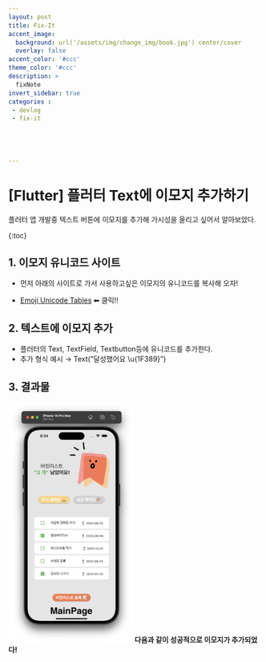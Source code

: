 ```yaml
---
layout: post
title: Fix-It
accent_image: 
  background: url('/assets/img/change_img/book.jpg') center/cover
  overlay: false
accent_color: '#ccc'
theme_color: '#ccc'
description: >
  fixNote
invert_sidebar: true
categories :
 - devlog
 - fix-it




---
```


# [Flutter] 플러터 Text에 이모지 추가하기



플러터 앱 개발중 텍스트 버튼에 이모지를 추가해 가시성을 올리고 싶어서 알아보았다.

{:toc}





## 1. 이모지 유니코드 사이트

- 먼저 아래의 사이트로 가서 사용하고싶은 이모지의 유니코드를 복사해 오자!

- [Emoji Unicode Tables](https://apps.timwhitlock.info/emoji/tables/unicode) ⬅ 클릭!!



## 2. 텍스트에 이모지 추가 

- 플러터의 Text, TextField, Textbutton등에 유니코드를 추가한다.
- 추가 형식 예시 →  Text(”달성했어요 \u{1F389}”)



## 3. 결과물

<img src = "../../../assets/img/blog/bucketlist1.png" width = 50%, height = auto>**다음과 같이 성공적으로 이모지가 추가되었다!**

